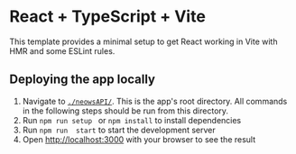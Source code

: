 # React + TypeScript + Vite

This template provides a minimal setup to get React working in Vite with HMR and some ESLint rules.

## Deploying the app locally
  1. Navigate to [`./neowsAPI/`](./neowsAPI/). This is the app's root directory. All commands in the following steps should be run from this directory.
  2. Run `npm run setup ` or ` npm install ` to install dependencies
  3. Run `npm run  start` to start the development server
  4. Open [http://localhost:3000](http://localhost:3000) with your browser to see the result


